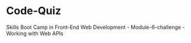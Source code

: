 # Code-Quiz
Skills Boot Camp in Front-End Web Development - Module-6-challenge - Working with Web APIs
